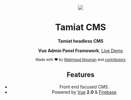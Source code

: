 <div align="center">
<p><img src="https://github.com/tamiat/tamiat/blob/master/tamiatlogo.png"></p>

<h1>Tamiat CMS</h1>

<p>
  <strong>Tamiat headless CMS</strong>
</p>

<p>
  <strong>Vue Admin Panel Framework</strong>,
  <a href="https://admin.vuebulma.com">Live Demo</a>
</p>

<p>
  <sub>Made with ❤︎ by
    <a href="https://github.com/mahnouman">Mahmoud Nouman</a> and
    <a href="https://github.com/tamiat/tamiat/graphs/contributors">contributors</a>
  </sub>
</p>

## Features

* Front end focused CMS.
* Powered by [Vue][] **2.0** & [Firebase]

[Vue]: http://vuejs.org/
[Firebase]: https://firebase.google.com/
